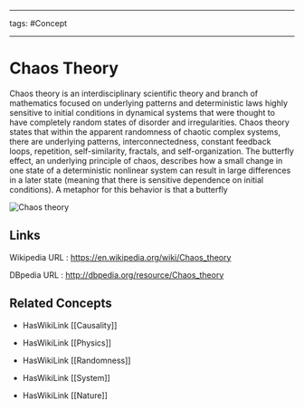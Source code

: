 




---

tags: #Concept

---
# Chaos Theory


Chaos theory is an interdisciplinary scientific theory and branch of mathematics focused on underlying patterns and deterministic laws highly sensitive to initial conditions in dynamical systems that were thought to have completely random states of disorder and irregularities. Chaos theory states that within the apparent randomness of chaotic complex systems, there are underlying patterns, interconnectedness, constant feedback loops, repetition, self-similarity, fractals, and self-organization. The butterfly effect, an underlying principle of chaos, describes how a small change in one state of a deterministic nonlinear system can result in large differences in a later state (meaning that there is sensitive dependence on initial conditions). A metaphor for this behavior is that a butterfly 

![Chaos theory](http://commons.wikimedia.org/wiki/Special:FilePath/Lorenz_attractor_yb.svg?width=300)


## Links


Wikipedia URL : https://en.wikipedia.org/wiki/Chaos_theory

DBpedia URL : http://dbpedia.org/resource/Chaos_theory


## Related Concepts


- HasWikiLink [[Causality]]

- HasWikiLink [[Physics]]

- HasWikiLink [[Randomness]]

- HasWikiLink [[System]]

- HasWikiLink [[Nature]]